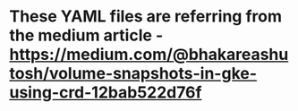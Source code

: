 # These YAML files are referring from the medium article - https://medium.com/@bhakareashutosh/volume-snapshots-in-gke-using-crd-12bab522d76f 
